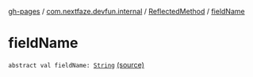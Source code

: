 [gh-pages](../../index.md) / [com.nextfaze.devfun.internal](../index.md) / [ReflectedMethod](index.md) / [fieldName](./field-name.md)

# fieldName

`abstract val fieldName: `[`String`](https://kotlinlang.org/api/latest/jvm/stdlib/kotlin/-string/index.html) [(source)](https://github.com/NextFaze/dev-fun/tree/master/devfun/src/main/java/com/nextfaze/devfun/internal/Reflected.kt#L56)